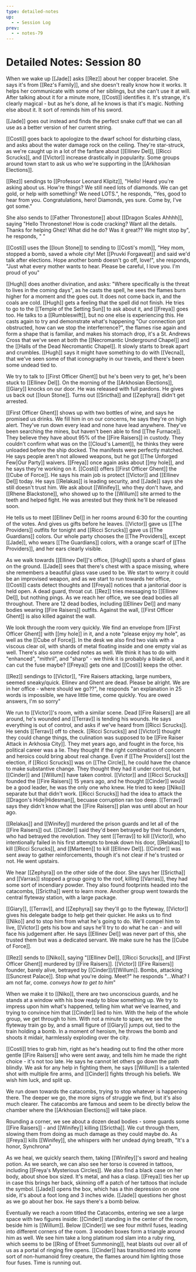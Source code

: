 ```yaml
---
type: detailed-notes
up:
  - - Session Log
prev:
  - - notes-79
---
```


# Detailed Notes: Session 80

When we wake up [[Jade]] asks [[Rez]] about her copper bracelet. She says it's from [[Rez's Family]], and she doesn't really know how it works. It helps her communicate with some of her siblings, but she can't use it at will. After talking about it for a minute more, [[Costi]] identifies it. It's strange, it's clearly magical - but as he's done, all he knows is that it's magic. Nothing else about it. It sort of reminds him of his sword. 

[[Jade]] goes out instead and finds the perfect snake cuff that we can all use as a better version of her current string. 

[[Costi]] goes back to apologize to the dwarf school for disturbing class, and asks about the water damage rock on the ceiling. They're star-struck, as we're caught up in a lot of the fanfare about [[Ellinev Del]], [[Ricci Scrucks]], and [[Victor]] increase drastically in popularity. Some groups around town start to ask us who we're supporting in the [[Arkhosian Elections]]. 

[[Rez]] sendings to [[Professor Leonard Klipitz]], "Hello! Heard you're asking about us. How're things? We still need lots of diamonds. We can get gold, or help with something? We need LOTS.", he responds, "Yes, good to hear from you. Congratulations, hero! Diamonds, yes sure. Come by, I've got some."

She also sends to [[Father Thronestone]] about [[Dragon Scales Ahhhh]], saying "Hello Thronestone! How is code cracking? Want all the details. Thanks for helping Ghez! What did he do? Was it great?? We might stop by", he responds, " "

[[Costi]] uses the [[Ioun Stone]] to sending to [[Costi's mom]], "Hey mom, stopped a bomb, saved a whole city! Met [[Pruvki Forgaveat]] and said we'd talk after elections. Hope another bomb doesn't go off, love!", she responds, "Just what every mother wants to hear. Please be careful, I love you. I'm proud of you"

[[Hugh]] does another divination, and asks: "Where specifically is the threat to lives in the coming days", as he casts the spell, he sees the flames burn higher for a moment and the goes out. It does not come back in, and the coals are cold. [[Hugh]] gets a feeling that the spell did not finish. He tries to go to the [[Temple of the Setting Sun]] to ask about it, and [[Freya]] goes too. He talks to a [[Rumbleswift]], but no one else is experiencing this. He casts again to try and demonstrate what's happening "Our connection got obstructed, how can we stop the interferrence?", the flames rise again and form a shape that is familiar, and makes his stomach drop, it's a St. Andrews Cross that we've seen at both the [[Necromantic Underground Chapel]] and the [[Halls of the Dead Necromantic Chapel]]. It slowly starts to break apart and crumbles. [[Hugh]] says it might have something to do with [[Vecna]], that we've seen some of that iconography in our travels, and there's been some undead tied to. 

We try to talk to [[First Officer Ghent]] but he's been very to get, he's been stuck to [[Ellinev Del]]. On the morning of the [[Arkhosian Elections]], [[Giary]] knocks on our door. He was released with full pardons. He gives us back out [[Ioun Stone]]. Turns out [[Srictha]] and [[Zephyra]] didn't get arrested. 

[[First Officer Ghent]] shows up with two bottles of wine, and says he promised us drinks. We fill him in on our concerns, he says they're on high alert. They've run down every lead and none have lead anywhere. They've been searching the mines, but haven't been able to find [[The Furnace]]. They believe they have about 95% of the [[Fire Raisers]] in custody. They couldn't confirm what was on the [[Cloud's Lament]], he thinks they were unloaded before the ship docked. The manifests were perfectly matched. He says people aren't not allowed weapons, but he got [[The Unforged Few|Our Party]] waivers. [[Freya]] once again asks about [[my hole]], and he says they're working on it. [[Costi]] offers [[First Officer Ghent]] the [[Cube of Force]]. He says his main job is protect [[Victor]] and [[Ellinev Del]] today. He says [[Relakas]] is leading security, and [[Jade]] says she still doesn't trust him. We ask about [[Winifey]], who they don't have, and [[Rhene Blackstone]], who showed up to the [[Willum]] site armed to the teeth and helped fight. He was arrested but they think he'll be released soon. 

He tells us to meet [[Ellinev Del]] in her rooms around 6:30 for the counting of the votes. And gives us gifts before he leaves. [[Victor]] gave us [[The Providers]] outfits for tonight and [[Ricci Scrucks]] gave us [[The Guardians]] colors. Our whole party chooses the [[The Providers]], except [[Jade]], who wears [[The Guardians]] colors, with a orange scarf of [[The Providers]], and her ears clearly visible.

As we walk towards [[Ellinev Del]]'s office, [[Hugh]] spots a shard of glass on the ground. [[Jade]] sees that there's chest with a space missing, where she remembers a beautiful glass vase used to be. We start to worry it could be an improvised weapon, and as we start to run towards her office, [[Costi]] casts detect thoughts and [[Freya]] notices that a janitorial door is held open. A dead guard, throat cut. [[Rez]] tries messaging to [[Ellinev Del]], but nothing pings. As we reach her office, we see dead bodies all throughout. There are 12 dead bodies, including [[Ellinev Del]] and many bodies wearing [[Fire Raisers]] outfits. Against the wall, [[First Officer Ghent]] is also killed against the wall. 

We look through the room very quickly. We find an envelope from [[First Officer Ghent]] with [[my hole]] in it, and a note "please enjoy my hole", as well as the [[Cube of Force]]. In the desk we also find two vials with a viscous clear oil, with shards of metal floating inside and one empty vial as well. There's also some coded notes as well. We think it has to do with "enhanced", "mithril", and "sharp" - we think it is probably a blade oil, and it can cut the fuse maybe? [[Freya]] gets one and [[Costi]] keeps the other.

[[Rez]] sendings to [[Victor]], "Fire Raisers attacking, large numbers, seemed sneaky/quick. Ellinev and Ghent are dead. Please be alright. We are in her office - where should we go??", he responds "an explanation in 25 words is impossible, we have little time, come quickly. You are owed answers, I'm so sorry"

We run to [[Victor]]'s room, with a similar scene. Dead [[Fire Raisers]] are all around, he's wounded and [[Terrav]] is tending his wounds. He says everything is out of control, and asks if we've heard from [[Ricci Scrucks]]. He sends [[Terrav]] off to check. [[Ricci Scrucks]] and [[Victor]] thought they could change things, the culination was supposed to be [[Fire Raiser Attack in Arkhosia City]]. They met years ago, and fought in the force, his political career was a lie. They thought if the right combination of concern and heroics could bring about real change. Even if [[The Providers]] lost the election, if [[Ricci Scrucks]] was on [[The Circle]], he could have the chance to make substantive change. They thought they had it under control, but [[Cinder]] and [[Willum]] have taken control. [[Victor]] and [[Ricci Scrucks]] founded the [[Fire Raisers]] 15 years ago, and he thought [[Cinder]] would be a good leader, he was the only one who knew. He tried to keep [[Niko]] separate but that didn't work. [[Ricci Scrucks]] had the idea to attack the [[Dragon's Hide|Hidesman]], becuase corruption ran too deep. [[Terrav]] says they didn't know what the [[Fire Raisers]] plan was until about an hour ago. 

[[Relakas]] and [[Winifey]] murdered the prison guards and let all of the [[Fire Raisers]] out. [[Cinder]] said they'd been betrayed by their founders, who had betrayed the revolution. They sent [[Terrav]] to kill [[Victor]], who intentionally failed in his first attempts to break down his door, [[Relakas]] to kill [[Ricci Scrucks]], and [[Marteen]] to kill [[Ellinev Del]]. [[Cinder]] was sent away to gather reinforcements, though it's not clear if he's trusted or not. He went upstairs. 

We hear [[Zephyra]] on the other side of the door. She says her [[Srictha]] and [[Varras]] stopped a group going to the roof, killing [[Varras]], they had some sort of incendiary powder. They also found footprints headed into the catacombs, [[Srictha]] went to learn more. Another group went towards the central flyteway station, with a large package. 

[[Giary]], [[Terrav]], and [[Zephyra]] say they'll go to the flyteway, [[Victor]] gives his delegate badge to help get their quicker. He asks us to find [[Niko]] and to stop him from what he's going to do. We'll compel him to live, [[Victor]] gets his bow and says he'll try to do what he can - and will face his judgement after. He says [[Ellinev Del]] was never part of this, she trusted them but was a dedicated servant. We make sure he has the [[Cube of Force]].

[[Rez]] sends to [[Niko]], saying "[[Ellinev Del]], [[Ricci Scrucks]], and [[First Officer Ghent]] murdered by [[Fire Raisers]]. [[Victor]] [[Fire Raisers]] founder, barely alive, betrayed by [[Cinder]]/[[Willum]]. Bombs, attacking [[Suncrest Palace]]. Stop what you're doing. Meet?" he responds "...What? I am not far, come. *conveys how to get to him*"

When we make it to [[Niko]], there are two unconscious guards, and he stands at a window with his bow ready to blow something up. We try to impress upon him what's happened, telling him what we've learned, and trying to convince him that [[Cinder]] lied to him. With the help of the whole group, we get through to him. With not a minute to spare, we see the flyteway train go by, and a small figure of [[Giary]] jumps out, tied to the train holding a bomb. In a moment of heroism, he throws the bomb and shoots it midair, harmlessly exploding over the city. 

[[Costi]] tries to grab him, right as he's heading out to find the other more gentle [[Fire Raisers]] who were sent away, and tells him he made the right choice - it's not too late. He says he cannot let others go down the path blindly. We ask for any help in fighting them, he says [[Willum]] is a talented shot with multiple fire arms, and [[Cinder]] fights through his beliefs. We wish him luck, and split up.

We run down towards the catacombs, trying to stop whatever is happening there. The deeper we go, the more signs of struggle we find, but it's also much clearer. The catacombs are famous and seem to be directly below the chamber where the [[Arkhosian Elections]] will take place. 

Rounding a corner, we see about a dozen dead bodies - some guards some [[Fire Raisers]] - and [[Winifey]] killing [[Srictha]]. We cut through them, slowing them from doing as much damage as they could maybe do. As [[Freya]] kills [[Winifey]], she whispers with her undead dying breath, "It's a honor, Synchrona" 

As we heal, we quickly search them, taking [[Winifey]]'s sword and healing potion. As we search, we can also see her torso is covered in tattoos, including [[Freya's Mysterious Circles]]. We also find a black case on her body, about shoe box sized. It's metal, and has a clasp. [[Freya]] ties her up in case this brings her back, skinning off a patch of her tattoos that include the symbol. [[Jade]] opens the box, which has a thin depression on one side, it's about a foot long and 3 inches wide. [[Jade]] questions her ghost as we go about her box. He says there's a bomb below. 

Eventually we reach a room titled the Catacombs, entering we see a large space with two figures inside: [[Cinder]] standing in the center of the room, beside him is [[Willum]]. Below [[Cinder]] we see four mithril fuses, leading into different corners of the room. 3 wooden boxes form a triangle around him as well. We see him take a long platinum rod slam into a ruby ring, which seems to be [[Ring of Efreet Summoning]], heat blasts out over all of us as a portal of ringing fire opens. [[Cinder]] has transitioned into some sort of non-humanoid firey creature, the flames around him lighting those four fuses. Time is running out. 